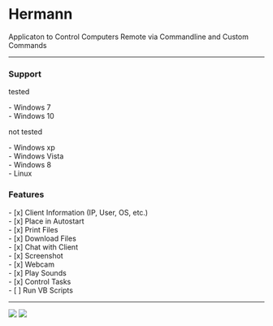 <h1>Hermann</h1>
<p>Applicaton to Control Computers Remote via Commandline and Custom Commands</p>
<hr>
<h3>Support</h3>
<p>tested</p>
- Windows 7<br>
- Windows 10
<p>not tested</p>
- Windows xp<br>
- Windows Vista<br>
- Windows 8<br>
- Linux
<h3>Features</h3>
- [x] Client Information (IP, User, OS, etc.)<br>
- [x] Place in Autostart<br>
- [x] Print Files<br>
- [x] Download Files<br>
- [x] Chat with Client<br>
- [x] Screenshot<br>
- [x] Webcam<br>
- [x] Play Sounds<br>
- [x] Control Tasks<br>
- [ ] Run VB Scripts<br>
<hr>
<img src="https://i.imgur.com/sp0nqdt.png">

<img src="https://i.imgur.com/t957teP.png">
